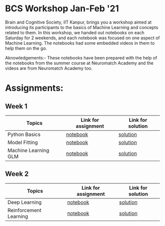 # BCS Workshop Jan-Feb '21

Brain and Cognitive Society, IIT Kanpur, brings you a workshop aimed at introducing its participants to the basics of Machine Learning and concepts related to them. In this workshop, we handed out notebooks on each Saturday for 2 weekends, and each notebook was focused on one aspect of Machine Learning. The notebooks had some embedded videos in them to help them on the go.<br>

Aknowledgements:- These notebooks have been prepared with the help of the notebooks from the summer course at Neuromatch Academy and the videos are from Neuromatch Academy too.

# Assignments:
## Week 1

| Topics | Link for assignment | Link for solution |
| ------ | ------ | ----- |
| Python Basics | [notebook](https://github.com/bcs-iitk/BCS_Workshop_Jan_21/blob/master/Notebooks/Assignment_1_Python_Basics.ipynb) | [solution](https://github.com/bcs-iitk/BCS_Workshop_Jan_21/blob/master/Notebooks/Assignment_1_Python_Basics_Solution.ipynb) |
| Model Fitting | [notebook](https://github.com/bcs-iitk/BCS_Workshop_Jan_21/blob/master/Notebooks/Assignment_2_Model_Fitting_Tutorial.ipynb) | [solution](https://github.com/bcs-iitk/BCS_Workshop_Jan_21/blob/master/Notebooks/Assignment_2_Model_Fitting_Tutorial_Solution.ipynb) |
| Machine Learning GLM | [notebook](https://github.com/bcs-iitk/BCS_Workshop_Jan_21/blob/master/Notebooks/Assignment_3_Machine_Learning_GLM.ipynb) | [solution](https://github.com/bcs-iitk/BCS_Workshop_Jan_21/blob/master/Notebooks/Assignment_3_Machine_Learning_GLM_Solution.ipynb) |

## Week 2

| Topics | Link for assignment | Link for solution |
| ------ | ------ | ----- |
| Deep Learning | [notebook](https://github.com/bcs-iitk/BCS_Workshop_Jan_21/blob/master/Notebooks/Assignment_4_Deep_Learning.ipynb) | [solution](https://github.com/bcs-iitk/BCS_Workshop_Jan_21/blob/master/Notebooks/Assignment_4_Deep_Learning_Solution.ipynb) |
| Reinforcement Learning | [notebook](https://github.com/bcs-iitk/BCS_Workshop_Jan_21/blob/master/Notebooks/Assignment_5_Reinforcement_Learning.ipynb) | [solution](https://github.com/bcs-iitk/BCS_Workshop_Jan_21/blob/master/Notebooks/Assignment_5_Reinforcement_Learning_Solution.ipynb) |


